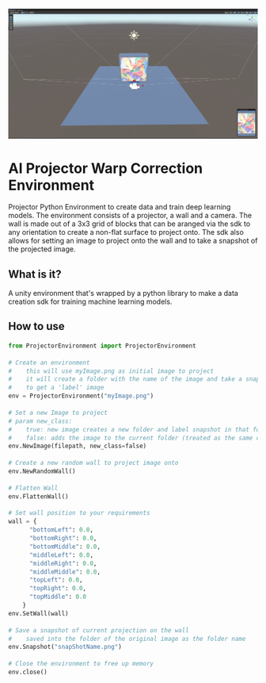 ![Alt text](https://github.com/ShohamWeiss/AIProjectorWarpCorrection/blob/0f04af636beccb4e8029a9782ae1a5e35e1432fe/Screenshot%202022-12-13%20191906.jpg)
# AI Projector Warp Correction Environment
Projector Python Environment to create data and train deep learning models. The environment consists of a projector, a wall and a camera. The wall is made out of a 3x3 grid of blocks that can be aranged via the sdk to any orientation to create a non-flat surface to project onto. The sdk also allows for setting an image to project onto the wall and to take a snapshot of the projected image.

## What is it?
A unity environment that's wrapped by a python library to make a data creation sdk for training machine learning models.

## How to use
```python
from ProjectorEnvironment import ProjectorEnvironment

# Create an environment
#    this will use myImage.png as initial image to project
#    it will create a folder with the name of the image and take a snapshot of the flat wall
#    to get a 'label' image
env = ProjectorEnvironment("myImage.png")

# Set a new Image to project
# param new_class:
#    true: new image creates a new folder and label snapshot in that folder (treated as a new class)
#    false: adds the image to the current folder (treated as the same class)
env.NewImage(filepath, new_class=false)

# Create a new random wall to project image onto
env.NewRandomWall()

# Flatten Wall
env.FlattenWall()

# Set wall position to your requirements
wall = {
      "bottomLeft": 0.0,
      "bottomRight": 0.0,
      "bottomMiddle": 0.0,
      "middleLeft": 0.0,
      "middleRight": 0.0,
      "middleMiddle": 0.0,
      "topLeft": 0.0,
      "topRight": 0.0,
      "topMiddle": 0.0
    }
env.SetWall(wall)

# Save a snapshot of current projection on the wall
#    saved into the folder of the original image as the folder name
env.Snapshot("snapShotName.png")

# Close the environment to free up memory
env.close()
```
